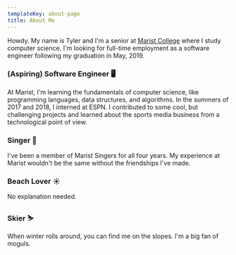 ```yaml
---
templateKey: about-page
title: About Me
---
```

Howdy. My name is Tyler and I'm a senior at [Marist College](https://www.marist.edu/) where I study computer science. I'm looking for full-time employment as a software engineer following my graduation in May, 2019.

### (Aspiring) Software Engineer 🖥

At Marist, I'm learning the fundamentals of computer science, like programming languages, data structures, and algorithms. In the summers of 2017 and 2018, I interned at ESPN. I contributed to some cool, but challenging projects and learned about the sports media business from a technological point of view.

### Singer 🎵

I've been a member of Marist Singers for all four years. My experience at Marist wouldn't be the same without the friendships I've made.

### Beach Lover ☀️

No explanation needed.

### Skier ⛷️

When winter rolls around, you can find me on the slopes. I'm a big fan of moguls.
